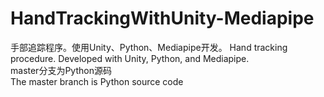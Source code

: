 # HandTrackingWithUnity-Mediapipe
手部追踪程序。使用Unity、Python、Mediapipe开发。 Hand tracking procedure. Developed with Unity, Python, and Mediapipe.
<br>
master分支为Python源码
<br>
The master branch is Python source code
